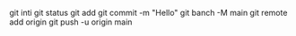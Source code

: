 git inti
git status
git add
git commit -m "Hello"
git banch -M main
git remote add origin <repo url>
git push -u origin main